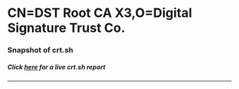 # CN=DST Root CA X3,O=Digital Signature Trust Co.
### Snapshot of crt.sh
##### Click [here](https://crt.sh/?q=Serial_905048FAAB12F0C4D87CFCC47DFD2E8C) for a live crt.sh report

---
